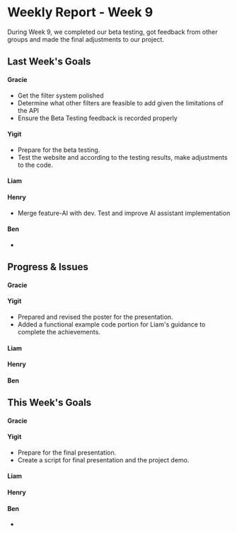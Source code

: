 # Weekly Report - Week 9
During Week 9, we completed our beta testing, got feedback from other groups and made the final adjustments to our project.

## Last Week's Goals
#### Gracie
- Get the filter system polished
- Determine what other filters are feasible to add given the limitations of the API
- Ensure the Beta Testing feedback is recorded properly

#### Yigit
- Prepare for the beta testing.
- Test the website and according to the testing results, make adjustments to the code.

#### Liam

#### Henry
- Merge feature-AI with dev. Test and improve AI assistant implementation

#### Ben 
- 

## Progress & Issues
#### Gracie

#### Yigit
- Prepared and revised the poster for the presentation.
- Added a functional example code portion for Liam's guidance to complete the achievements.

#### Liam

#### Henry

#### Ben


## This Week's Goals
#### Gracie

#### Yigit
- Prepare for the final presentation.
- Create a script for final presentation and the project demo.

#### Liam

#### Henry

#### Ben 
- 
